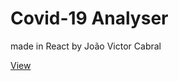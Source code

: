 # Covid-19 Analyser

made in React by João Victor Cabral

<a href="https://cabraljv.github.io/covid19-analyser/">View</a>
